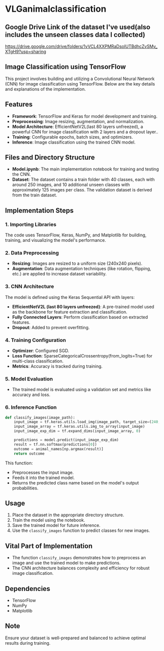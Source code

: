 # VLGanimalclassification

## Google Drive Link of the dataset I've used(also includes the unseen classes data I collected) 
https://drive.google.com/drive/folders/1vVCL4XXPMRaDsoIUTBdhcZvSMv_XTgH9?usp=sharing

## Image Classification using TensorFlow

This project involves building and utilizing a Convolutional Neural Network (CNN) for image classification using TensorFlow. Below are the key details and explanations of the implementation.

## Features
- **Framework**: TensorFlow and Keras for model development and training.
- **Preprocessing**: Image resizing, augmentation, and normalization.
- **Model Architecture**: EfficientNetV2L(last 80 layers unfreezed), a powerful CNN for image classification with 2 layers and a dropout layer..
- **Training**: Configurable epochs, batch sizes, and optimizers.
- **Inference**: Image classification using the trained CNN model.

## Files and Directory Structure
- **Model.ipynb**: The main implementation notebook for training and testing the CNN.
- **Dataset**: The dataset contains a train folder with 40 classes, each with around 250 images, and 10 additional unseen classes with approximately 125 images per class. The validation dataset is derived from the train dataset.

## Implementation Steps

### 1. Importing Libraries
The code uses TensorFlow, Keras, NumPy, and Matplotlib for building, training, and visualizing the model's performance.

### 2. Data Preprocessing
- **Resizing**: Images are resized to a uniform size (240x240 pixels).
- **Augmentation**: Data augmentation techniques (like rotation, flipping, etc.) are applied to increase dataset variability.

### 3. CNN Architecture
The model is defined using the Keras Sequential API with layers:
- **EfficientNetV2L (last 80 layers unfreezed)**: A pre-trained model used as the backbone for feature extraction and classification.
- **Fully Connected Layers**: Perform classification based on extracted features.
- **Dropout**: Added to prevent overfitting.

### 4. Training Configuration
- **Optimizer**: Configured  SGD.
- **Loss Function**: SparseCategoricalCrossentropy(from_logits=True) for multi-class classification.
- **Metrics**: Accuracy is tracked during training.

### 5. Model Evaluation
- The trained model is evaluated using a validation set and metrics like accuracy and loss.

### 6. Inference Function
```python
def classify_images(image_path):
    input_image = tf.keras.utils.load_img(image_path, target_size=(240,240))
    input_image_array = tf.keras.utils.img_to_array(input_image)
    input_image_exp_dim = tf.expand_dims(input_image_array, 0)

    predictions = model.predict(input_image_exp_dim)
    result = tf.nn.softmax(predictions[0])
    outcome = animal_names[np.argmax(result)]
    return outcome
```
This function:
- Preprocesses the input image.
- Feeds it into the trained model.
- Returns the predicted class name based on the model's output probabilities.

## Usage
1. Place the dataset in the appropriate directory structure.
2. Train the model using the notebook.
3. Save the trained model for future inference.
4. Use the `classify_images` function to predict classes for new images.

## Vital Part of Implementation
- The function `classify_images` demonstrates how to preprocess an image and use the trained model to make predictions.
- The CNN architecture balances complexity and efficiency for robust image classification.

## Dependencies
- TensorFlow
- NumPy
- Matplotlib

## Note
Ensure your dataset is well-prepared and balanced to achieve optimal results during training.

